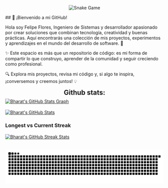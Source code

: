 <p align = "center">
	<img src = "https://github.com/Epilefff666/Epilefff666" alt = "Snake Game">
</p>
## 👋 ¡Bienvenido a mi GitHub!

<p>Hola soy Felipe Flores, Ingeniero de Sistemas y desarrollador apasionado por crear soluciones que combinan tecnología, creatividad y buenas prácticas.
Aquí encontrarás una colección de mis proyectos, experimentos y aprendizajes en el mundo del desarrollo de software. 🚀</p>

<p>
	✨ Este espacio es más que un repositorio de código: es mi forma de compartir lo que construyo, aprender de la comunidad y seguir creciendo como profesional.

🔍 Explora mis proyectos, revisa mi código y, si algo te inspira, ¡conversemos y creemos juntos! 💡
</p>

<h2 align="center" style="margin: 5px 10px;">Github stats:</h2> 

<a href="https://github.com/Epilefff666/Epilefff666">
  <img align="center" src="https://github-profile-summary-cards.vercel.app/api/cards/profile-details?username=Epilefff666&theme=gruvbox&hide_border=true)](https://github.com/bindian0509" alt="Bharat's GitHub Stats Graph"/>
</a>
<br><br>
<a href="https://github.com/Epilefff666/Epilefff666">
  <img align="center" src="https://github-readme-stats.vercel.app/api?username=Epilefff666&count_private=true&show_icons=true&theme=gruvbox&hide_border=true&custom_title=Bharat%20V%27s%20Github%20Stats" alt="Bharat's GitHub Stats" />
</a>
<h3>Longest vs Current Streak </h3>
<a href="https://github.com/Epilefff666/Epilefff666">
  <img align="center" src="https://github-readme-streak-stats.herokuapp.com/?user=Epilefff666&theme=gruvbox" alt="Bharat's GitHub Streak Stats"/>
</a>
<br><br>

</div>

<p align = "center">
	<img src = "https://github.com/7oSkaaa/7oSkaaa/blob/output/github-contribution-grid-snake.svg?" alt = "Snake Game">
</p>

